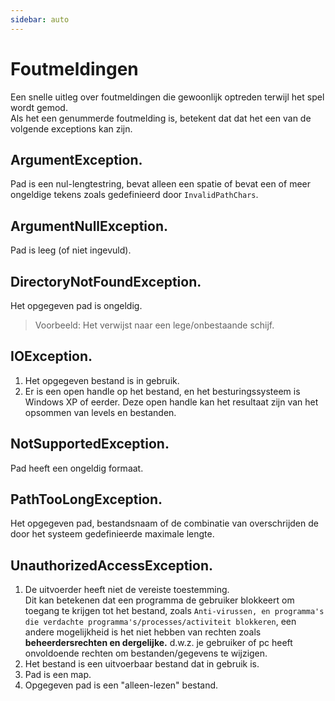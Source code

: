 ```yaml
---
sidebar: auto
---
```


# Foutmeldingen
Een snelle uitleg over foutmeldingen die gewoonlijk optreden terwijl het spel wordt gemod.  
Als het een genummerde foutmelding is, betekent dat dat het een van de volgende exceptions kan zijn.

## ArgumentException.
Pad is een nul-lengtestring, bevat alleen een spatie of bevat een of meer ongeldige tekens zoals gedefinieerd door `InvalidPathChars`.

## ArgumentNullException.
Pad is leeg (of niet ingevuld).

## DirectoryNotFoundException.
Het opgegeven pad is ongeldig.
> Voorbeeld: Het verwijst naar een lege/onbestaande schijf.

## IOException.

1. Het opgegeven bestand is in gebruik.
2. Er is een open handle op het bestand, en het besturingssysteem is Windows XP of eerder. Deze open handle kan het resultaat zijn van het opsommen van levels en bestanden.

## NotSupportedException.
Pad heeft een ongeldig formaat.

## PathTooLongException.
Het opgegeven pad, bestandsnaam of de combinatie van overschrijden de door het systeem gedefinieerde maximale lengte.

## UnauthorizedAccessException.

1. De uitvoerder heeft niet de vereiste toestemming.  
   Dit kan betekenen dat een programma de gebruiker blokkeert om toegang te krijgen tot het bestand, zoals `Anti-virussen, en programma's die verdachte programma's/processes/activiteit
blokkeren`, een andere mogelijkheid is het niet hebben van rechten zoals **beheerdersrechten en dergelijke.** d.w.z. je gebruiker of pc heeft onvoldoende rechten om bestanden/gegevens te wijzigen.
2. Het bestand is een uitvoerbaar bestand dat in gebruik is.
3. Pad is een map.
4. Opgegeven pad is een "alleen-lezen" bestand.
